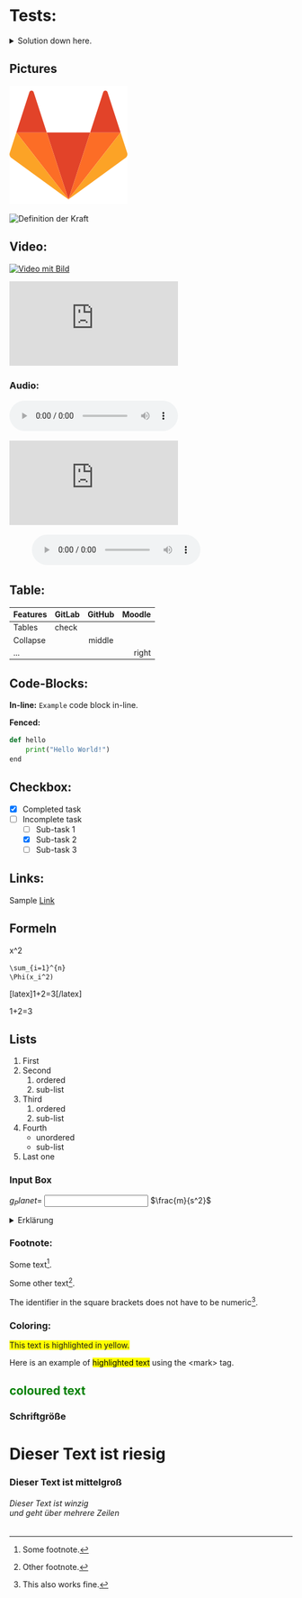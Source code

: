 # Tests:

<details>
  <summary markdown="span">Solution down here.</summary>

    Great, you found the solution!
</details>


## Pictures

![Markdown Logo](./../images/markdown_logo.png)

![Definition der Kraft](https://lx3.mint-kolleg.kit.edu/onlinekursphysik/html/1.3.1/Physikkurs/kraefte_definitionmessung/images/WaageGGundnGG.png)

## Video:

[![Video mit Bild](https://lx3.mint-kolleg.kit.edu/onlinekursphysik/html/1.3.1/Physikkurs/kraefte_definitionmessung/images/WaageGGundnGG.png)](https://media.bibliothek.kit.edu/world/2020/DIVA-2020-436_mp4.mp4)

<iframe src="https://media.bibliothek.kit.edu/world/2020/DIVA-2020-436_mp4.mp4" frameborder="0" allowfullscreen="true"> </iframe>

### Audio:

![GitLab sample audio](./../images/markdown_audio.mp3)

<iframe src="https://soundcloud.com/marthavanstraaten/martha-aufm-sonnendeck-fusion-festival-2016" frameborder="0" allowfullscreen="true"> </iframe>

<figure>
  <audio controls title="GitLab test audio.>
      <source src="../images/markdown_audio.mp3" type="audio/mpeg">
      Your browser does not support the audio element.
  </audio>
</figure>


## Table:

| Features | GitLab | GitHub | Moodle |
| :--- | :--- | :---: | ---: |
| Tables | check |  |  |
| Collapse |  | middle |  |
| ... |  |  | right |

## Code-Blocks:

**In-line:** `Example` code block in-line.

**Fenced:**

```python
def hello
    print("Hello World!")
end
```

## Checkbox:

* [x] Completed task
* [ ] Incomplete task
  * [ ] Sub-task 1
  * [x] Sub-task 2
  * [ ] Sub-task 3

## Links:

Sample [Link](https://www.youtube.com/embed/enMumwvLAug)

## Formeln

x^2

```text
\sum_{i=1}^{n}
\Phi(x_i^2)
```

\[latex\]1+2=3\[/latex\]

1+2=3

## Lists

1. First
2. Second
   1. ordered
   2. sub-list
3. Third
   1. ordered
   2. sub-list
4. Fourth
   * unordered
   * sub-list
5. Last one

### Input Box

<label for="uinput">$`g_Planet =`$</label>
<input type="text" id="uinput" name="uinput">
$`\frac{m}{s^2}`$

<details>
  <summary markdown="span">Erklärung</summary>

    [Erklärung ...]
</details>


### Footnote:

Some text[^1].

Some other text[^2].

The identifier in the square brackets does not have to be numeric[^my_footnote].

[^1]: Some footnote.
[^2]: Other footnote.
[^my_footnote]: This also works fine.


### Coloring:

<span style="background-color: #FFFF00">This text is highlighted in yellow.</span>

Here is an example of <mark>highlighted text</mark> using the &lt;mark&gt; tag.

<h2 style="color:green;">
  coloured text
</h2>


### Schriftgröße

<h1> Dieser Text ist riesig</h1>

<h3> Dieser Text ist mittelgroß</h3>

<h6> Dieser Text ist winzig
  <br>und geht über mehrere Zeilen
</h6>


<script src="https://h5p.org/sites/all/modules/h5p/library/js/h5p-resizer.js" charset="UTF-8"></script>

